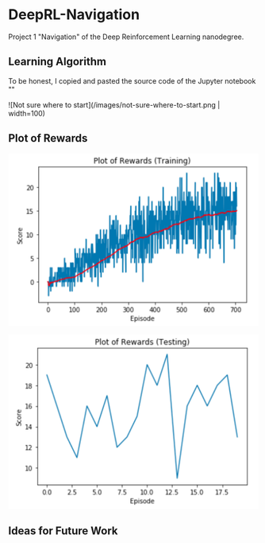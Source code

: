 # DeepRL-Navigation
Project 1 "Navigation" of the Deep Reinforcement Learning nanodegree.

## Learning Algorithm

To be honest, I copied and pasted the source code of the Jupyter notebook ""

![Not sure where to start](/images/not-sure-where-to-start.png | width=100)

## Plot of Rewards

![Plot of rewards (training)](/images/plot-of-rewards-training.png)

![Plot of rewards (testing)](/images/plot-of-rewards-testing.png)

## Ideas for Future Work
